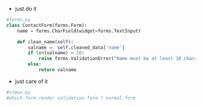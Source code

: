 - just do it
```python
#forms.py
class ContactForm(forms.Form):
	name = forms.CharField(widget=forms.TextInput)

	def clean_name(self):
		valname =  self.cleaned_data['name']
		if len(valname) < 10:
			raise forms.ValidationError("Name must be at least 10 character!")
		else:
			return valname
```


- just care of it
```python
#views.py
#which form render validation form ? normal form
```
